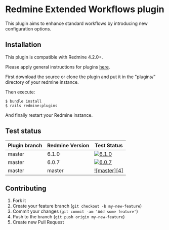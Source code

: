 Redmine Extended Workflows plugin
======================

This plugin aims to enhance standard workflows by introducing new configuration options.

Installation
------------

This plugin is compatible with Redmine 4.2.0+.

Please apply general instructions for plugins [here](http://www.redmine.org/wiki/redmine/Plugins).

First download the source or clone the plugin and put it in the "plugins/" directory of your redmine instance.

Then execute:

    $ bundle install
    $ rails redmine:plugins

And finally restart your Redmine instance.

Test status
-----------

| Plugin branch | Redmine Version | Test Status       |
|---------------|-----------------|-------------------|
| master        | 6.1.0           | [![6.1.0][1]][5]  |
| master        | 6.0.7           | [![6.0.7][2]][5]  |
| master        | master          | [![master][4]][5] |

[1]: https://github.com/nanego/redmine_extended_workflows/actions/workflows/6_1_0.yml/badge.svg
[2]: https://github.com/nanego/redmine_extended_workflows/actions/workflows/6_0_7.yml/badge.svg
[3]: https://github.com/nanego/redmine_extended_workflows/actions/workflows/master.yml/badge.svg
[5]: https://github.com/nanego/redmine_extended_workflows/actions

Contributing
------------

1. Fork it
2. Create your feature branch (`git checkout -b my-new-feature`)
3. Commit your changes (`git commit -am 'Add some feature'`)
4. Push to the branch (`git push origin my-new-feature`)
5. Create new Pull Request
